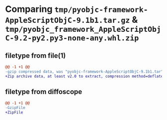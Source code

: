 # Comparing `tmp/pyobjc-framework-AppleScriptObjC-9.1b1.tar.gz` & `tmp/pyobjc_framework_AppleScriptObjC-9.2-py2.py3-none-any.whl.zip`

## filetype from file(1)

```diff
@@ -1 +1 @@
-gzip compressed data, was "pyobjc-framework-AppleScriptObjC-9.1b1.tar", last modified: Sun Mar 26 11:14:22 2023, max compression
+Zip archive data, at least v2.0 to extract, compression method=deflate
```

## filetype from diffoscope

```diff
@@ -1 +1 @@
-GzipFile
+ZipFile
```

